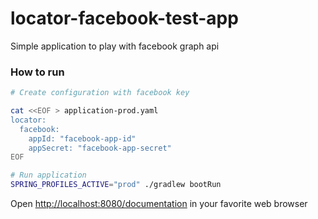 locator-facebook-test-app
=========================

Simple application to play with facebook graph api

### How to run

```bash
# Create configuration with facebook key

cat <<EOF > application-prod.yaml
locator:
  facebook:
    appId: "facebook-app-id"
    appSecret: "facebook-app-secret"
EOF

# Run application
SPRING_PROFILES_ACTIVE="prod" ./gradlew bootRun
```

Open [http://localhost:8080/documentation][app] in your favorite web browser

[app]: http://localhost:8080/documentation
